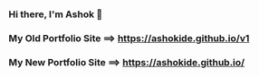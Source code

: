 ### Hi there, I'm Ashok 👋
### My Old Portfolio Site ==> https://ashokide.github.io/v1

### My New Portfolio Site ==> https://ashokide.github.io/
